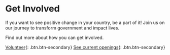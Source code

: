 # Get Involved



If you want to see positive change in your country, be a part of it! Join us on our journey to transform government and impact lives.



Find out more about how you can get involved.



[Volunteer](#){: .btn.btn-secondary}        [See current openings](#){: .btn.btn-secondary} 
